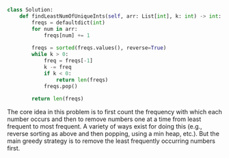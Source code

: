 ```python
class Solution:
    def findLeastNumOfUniqueInts(self, arr: List[int], k: int) -> int:
        freqs = defaultdict(int)
        for num in arr:
            freqs[num] += 1
            
        freqs = sorted(freqs.values(), reverse=True)
        while k > 0:
            freq = freqs[-1]
            k -= freq
            if k < 0:
                return len(freqs)
            freqs.pop()
        
        return len(freqs)
```

The core idea in this problem is to first count the frequency with which each number occurs and then to remove numbers one at a time from least frequent to most frequent. A variety of ways exist for doing this (e.g., reverse sorting as above and then popping, using a min heap, etc.). But the main greedy strategy is to remove the least frequently occurring numbers first.